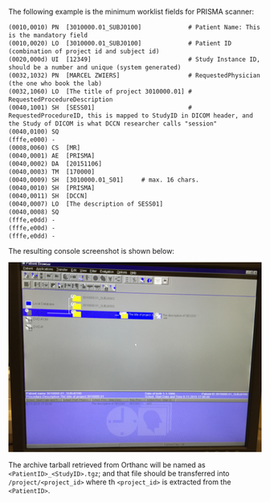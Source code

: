 The following example is the minimum worklist fields for PRISMA scanner:

```
(0010,0010) PN  [3010000.01_SUBJ0100]             # Patient Name: This is the mandatory field
(0010,0020) LO  [3010000.01_SUBJ0100]             # Patient ID (combination of project id and subject id)
(0020,000d) UI  [12349]                           # Study Instance ID, should be a number and unique (system generated)
(0032,1032) PN  [MARCEL ZWIERS]                   # RequestedPhysician (the one who book the lab)
(0032,1060) LO  [The title of project 3010000.01] # RequestedProcedureDescription
(0040,1001) SH  [SESS01]                          # RequestedProcedureID, this is mapped to StudyID in DICOM header, and the Study of DICOM is what DCCN researcher calls "session"
(0040,0100) SQ                       
(fffe,e000) -
(0008,0060) CS  [MR]
(0040,0001) AE  [PRISMA]
(0040,0002) DA  [20151106]
(0040,0003) TM  [170000]
(0040,0009) SH  [3010000.01_S01]     # max. 16 chars.
(0040,0010) SH  [PRISMA]
(0040,0011) SH  [DCCN]
(0040,0007) LO  [The description of SESS01]
(0040,0008) SQ
(fffe,e0dd) -
(fffe,e00d) -
(fffe,e0dd) -
```

The resulting console screenshot is shown below:

![Prisma worklist console screenshot](prisma_wl_console_screenshot.JPG)

The archive tarball retrieved from Orthanc will be named as `<PatientID>_<StudyID>.tgz`; and that file should be transferred into `/project/<project_id>` where th `<project_id>` is extracted from the `<PatientID>`.
